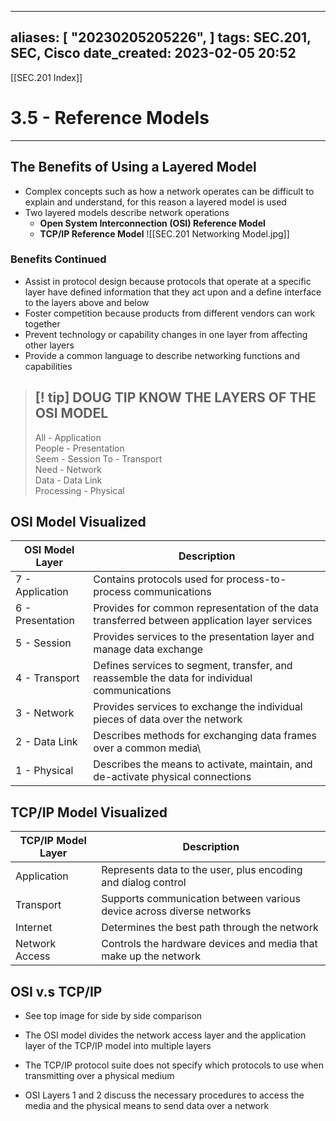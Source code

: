 
---
aliases: [ "20230205205226",  ]
tags: SEC.201, SEC, Cisco
date_created: 2023-02-05 20:52
---
[[SEC.201 Index]]
# 3.5 - Reference Models
---
## The Benefits of Using a Layered Model
- Complex concepts such as how a network operates can be difficult to explain and understand, for this reason a layered model is used
- Two layered models describe network operations
	- **Open System Interconnection (OSI) Reference Model**
	- **TCP/IP Reference Model**
![[SEC.201 Networking Model.jpg]]

### Benefits Continued
- Assist in protocol design because protocols that operate at a specific layer have defined information that they act upon and a define interface to the layers above and below
- Foster competition because products from different vendors can work together
- Prevent technology or capability changes in one layer from affecting other layers
- Provide a common language to describe networking functions and capabilities

>[! tip] DOUG TIP
>KNOW THE LAYERS OF THE OSI MODEL
>---
>All - Application          
>People - Presentation    
>Seem - Session 
>To - Transport       
>Need - Network           
>Data - Data Link           
>Processing - Physical     

## OSI Model Visualized
| OSI Model Layer  | Description                                                                                   |
| ---------------- | --------------------------------------------------------------------------------------------- |
| 7 - Application  | Contains protocols used for process-to-process communications                                 |
| 6 - Presentation | Provides for common representation of the data transferred between application layer services |
| 5 - Session      | Provides services to the presentation layer and manage data exchange                          |
| 4 - Transport    | Defines services to segment, transfer, and reassemble the data for individual communications  |
| 3 - Network      | Provides services to exchange the individual pieces of data over the network                  |
| 2 - Data Link    | Describes methods for exchanging data frames over a common media\                             |
| 1 - Physical     | Describes the means to activate, maintain, and de-activate physical connections                                                                                              |

## TCP/IP Model Visualized
| TCP/IP Model Layer | Description                                                           |
| ------------------ | --------------------------------------------------------------------- |
| Application        | Represents data to the user, plus encoding and dialog control         |
| Transport          | Supports communication between various device across diverse networks |
| Internet           | Determines the best path through the network                          |
| Network Access     | Controls the hardware devices and media that make up the network      |

## OSI v.s TCP/IP
- See top image for side by side comparison
- The OSI model divides the network access layer and the application layer of the TCP/IP model into multiple layers

- The TCP/IP protocol suite does not specify which protocols to use when transmitting over a physical medium

- OSI Layers 1 and 2 discuss the necessary procedures to access the media and the physical means to send data over a network

